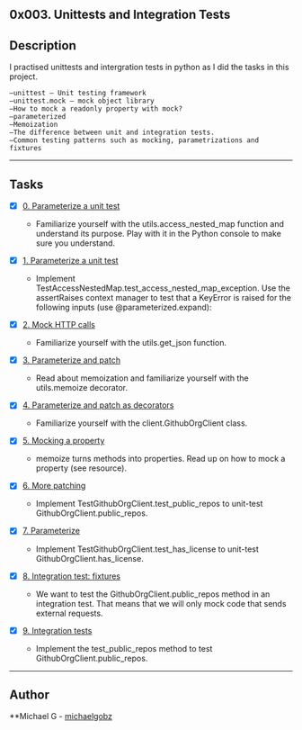 ## 0x003. Unittests and Integration Tests

## Description

I practised unittests and intergration tests in python as I did the tasks in this project.
```
–unittest — Unit testing framework
–unittest.mock — mock object library
–How to mock a readonly property with mock?
–parameterized
–Memoization
–The difference between unit and integration tests.
–Common testing patterns such as mocking, parametrizations and fixtures
```
---

## Tasks

+ [x] [0. Parameterize a unit test](./test_utils.py)

   + Familiarize yourself with the utils.access_nested_map function and understand its purpose. Play with it in the Python console to make sure you understand.

+ [x] [1. Parameterize a unit test](./test_utils.py)

   + Implement TestAccessNestedMap.test_access_nested_map_exception. Use the assertRaises context manager to test that a KeyError is raised for the following inputs (use @parameterized.expand):

+ [x] [2. Mock HTTP calls](./test_utils.py)

   + Familiarize yourself with the utils.get_json function.

+ [x] [3. Parameterize and patch](./test_utils.py)

   + Read about memoization and familiarize yourself with the utils.memoize decorator.

+ [x] [4. Parameterize and patch as decorators](./test_client.py)

   + Familiarize yourself with the client.GithubOrgClient class.

+ [x] [5.  Mocking a property](./test_client.py)

   + memoize turns methods into properties. Read up on how to mock a property (see resource).

+ [x] [6. More patching](./test_client.py)

   + Implement TestGithubOrgClient.test_public_repos to unit-test GithubOrgClient.public_repos.

+ [x] [7. Parameterize](./test_client.py)

   + Implement TestGithubOrgClient.test_has_license to unit-test GithubOrgClient.has_license.
+ [x] [8. Integration test: fixtures](./test_client.py)

    + We want to test the GithubOrgClient.public_repos method in an integration test. That means that we will only mock code that sends external requests.

+ [x] [9. Integration tests](./test_client.py)

   + Implement the test_public_repos method to test GithubOrgClient.public_repos.

---

## Author

**Michael G - [michaelgobz](https://github.com/michaelgobz)
